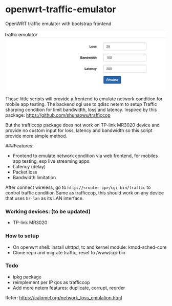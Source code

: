 # openwrt-traffic-emulator
OpenWRT traffic emulator with bootstrap frontend

![Demo](traffic-emulator.png)

These little scripts will provide a frontend to emulate network condition for mobile app testing. The backend cgi use tc qdisc netem to setup Traffic sharping condition for limit bandwidth, loss and latency.
Inspired by this package: https://github.com/shuhaowu/trafficcop

But the trafficcop package does not work on TP-link MR3020 device and provide no custom input for loss, latency and bandwidth so this script provide more simple method.

###Features:

* Frontend to emulate network condition via web frontend, for mobiles app testing, esp live streaming apps.
 * Latency (delay)
 * Packet loss
 * Bandwidth limitation

After connect wireless, go to `http://<router ip>/cgi-bin/traffic` to control traffic condition
Same as trafficcop, this should work on any device that uses `br-lan` as its LAN interface.

### Working devices: (to be updated)

* TP-link MR3020


### How to setup

* On openwrt shell: install uhttpd, tc and kernel module: kmod-sched-core
* Clone repo and migrate traffic, reset to /www/cgi-bin 

### Todo

* ipkg package
* reimplement per IP qos as trafficcop
* Add more netem features: duplicate, corrupt, reorder 

Refer: https://calomel.org/network_loss_emulation.html
